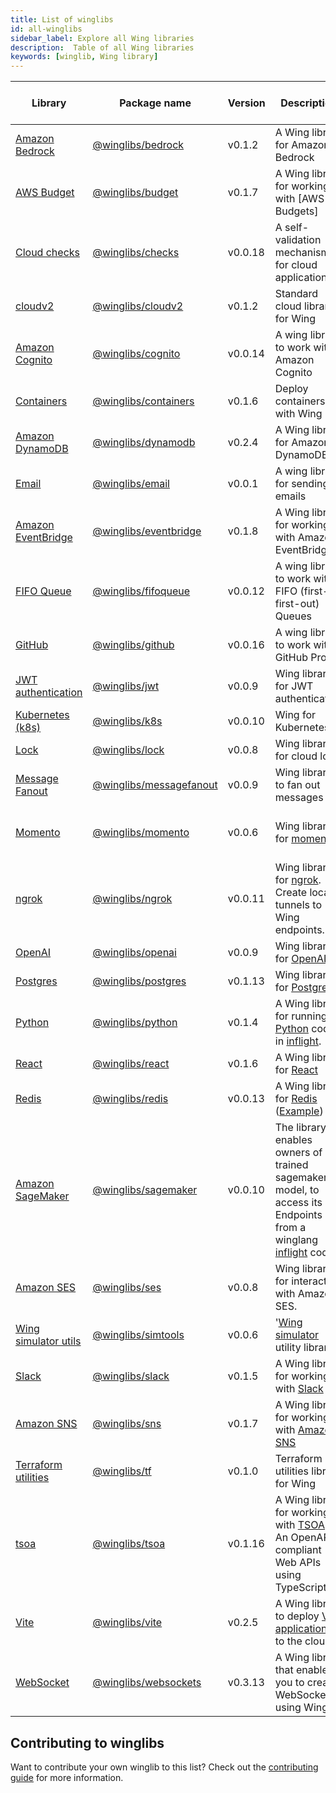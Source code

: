 ```yaml
---
title: List of winglibs
id: all-winglibs
sidebar_label: Explore all Wing libraries
description:  Table of all Wing libraries
keywords: [winglib, Wing library]
---
```


| Library  | Package name  | Version | Description  | Supported Wing platforms |
| -------- | ------- | ------- | ------- | ------- |
| [Amazon Bedrock](/docs/libraries/winglibs/bedrock) | [@winglibs/bedrock](/docs/libraries/winglibs/bedrock) |  v0.1.2 | A Wing library for Amazon Bedrock  | [sim](/docs/platforms/sim), [tf-aws](/docs/platforms/AWS/tf-aws) |
| [AWS Budget](/docs/libraries/winglibs/budget) | [@winglibs/budget](/docs/libraries/winglibs/budget) |  v0.1.7 | A Wing library for working with [AWS Budgets]  | [sim](/docs/platforms/sim), [tf-aws](/docs/platforms/AWS/tf-aws) |
| [Cloud checks](/docs/libraries/winglibs/checks) | [@winglibs/checks](/docs/libraries/winglibs/checks) |  v0.0.18 | A self-validation mechanism for cloud applications  | [*](/docs/platforms/platforms) |
| [cloudv2](/docs/libraries/winglibs/cloudv2) | [@winglibs/cloudv2](/docs/libraries/winglibs/cloudv2) |  v0.1.2 | Standard cloud library for Wing  | [sim](/docs/platforms/sim), [tf-aws](/docs/platforms/AWS/tf-aws) |
| [Amazon Cognito](/docs/libraries/winglibs/cognito) | [@winglibs/cognito](/docs/libraries/winglibs/cognito) |  v0.0.14 | A wing library to work with Amazon Cognito  | [sim](/docs/platforms/sim), [tf-aws](/docs/platforms/AWS/tf-aws) |
| [Containers](/docs/libraries/winglibs/containers) | [@winglibs/containers](/docs/libraries/winglibs/containers) |  v0.1.6 | Deploy containers with Wing  | [sim](/docs/platforms/sim), [tf-aws](/docs/platforms/AWS/tf-aws) |
| [Amazon DynamoDB](/docs/libraries/winglibs/dynamodb) | [@winglibs/dynamodb](/docs/libraries/winglibs/dynamodb) |  v0.2.4 | A Wing library for Amazon DynamoDB  | [sim](/docs/platforms/sim), [tf-aws](/docs/platforms/AWS/tf-aws) |
| [Email](/docs/libraries/winglibs/email) | [@winglibs/email](/docs/libraries/winglibs/email) |  v0.0.1 | A wing library for sending emails  | [sim](/docs/platforms/sim), [tf-aws](/docs/platforms/AWS/tf-aws) |
| [Amazon EventBridge](/docs/libraries/winglibs/eventbridge) | [@winglibs/eventbridge](/docs/libraries/winglibs/eventbridge) |  v0.1.8 | A Wing library for working with Amazon EventBridge  | [sim](/docs/platforms/sim), [tf-aws](/docs/platforms/AWS/tf-aws), [awscdk](/docs/platforms/AWS/awscdk) |
| [FIFO Queue](/docs/libraries/winglibs/fifoqueue) | [@winglibs/fifoqueue](/docs/libraries/winglibs/fifoqueue) |  v0.0.12 | A wing library to work with FIFO (first-in first-out) Queues  | [sim](/docs/platforms/sim), [tf-aws](/docs/platforms/AWS/tf-aws) |
| [GitHub](/docs/libraries/winglibs/github) | [@winglibs/github](/docs/libraries/winglibs/github) |  v0.0.16 | A wing library to work with GitHub Probot  | [*](/docs/platforms/platforms) |
| [JWT authentication](/docs/libraries/winglibs/jwt) | [@winglibs/jwt](/docs/libraries/winglibs/jwt) |  v0.0.9 | Wing library for JWT authentication  | [*](/docs/platforms/platforms) |
| [Kubernetes (k8s)](/docs/libraries/winglibs/k8s) | [@winglibs/k8s](/docs/libraries/winglibs/k8s) |  v0.0.10 | Wing for Kubernetes  | k8s |
| [Lock](/docs/libraries/winglibs/lock) | [@winglibs/lock](/docs/libraries/winglibs/lock) |  v0.0.8 | Wing library for cloud lock  | [*](/docs/platforms/platforms) |
| [Message Fanout](/docs/libraries/winglibs/messagefanout) | [@winglibs/messagefanout](/docs/libraries/winglibs/messagefanout) |  v0.0.9 | Wing library to fan out messages  | [sim](/docs/platforms/sim), [tf-aws](/docs/platforms/AWS/tf-aws) |
| [Momento](/docs/libraries/winglibs/momento) | [@winglibs/momento](/docs/libraries/winglibs/momento) |  v0.0.6 | Wing library for [momento](https://www.gomomento.com/)  | [sim](/docs/platforms/sim), [tf-aws](/docs/platforms/AWS/tf-aws), [tf-gcp](/docs/platforms/google-cloud/tf-gcp), [tf-azure](/docs/platforms/microsoft-azure/tf-azure) |
| [ngrok](/docs/libraries/winglibs/ngrok) | [@winglibs/ngrok](/docs/libraries/winglibs/ngrok) |  v0.0.11 | Wing library for [ngrok](https://ngrok.com/). Create local tunnels to Wing endpoints.  | [*](/docs/platforms/platforms) |
| [OpenAI](/docs/libraries/winglibs/openai) | [@winglibs/openai](/docs/libraries/winglibs/openai) |  v0.0.9 | Wing library for [OpenAI](https://openai.com/)  | [*](/docs/platforms/platforms) |
| [Postgres](/docs/libraries/winglibs/postgres) | [@winglibs/postgres](/docs/libraries/winglibs/postgres) |  v0.1.13 | Wing library for [Postgres](https://www.postgresql.org/)  | [sim](/docs/platforms/sim), [tf-aws](/docs/platforms/AWS/tf-aws) |
| [Python](/docs/libraries/winglibs/python) | [@winglibs/python](/docs/libraries/winglibs/python) |  v0.1.4 | A Wing library for running [Python](https://www.python.org/) code in [inflight](https://www.winglang.io/docs/concepts/inflights#inflight-code).  | [sim](/docs/platforms/sim), [tf-aws](/docs/platforms/AWS/tf-aws) |
| [React](/docs/libraries/winglibs/react) | [@winglibs/react](/docs/libraries/winglibs/react) |  v0.1.6 | A Wing library for [React](https://react.dev/)  | [sim](/docs/platforms/sim), [tf-aws](/docs/platforms/AWS/tf-aws) |
| [Redis](/docs/libraries/winglibs/redis) | [@winglibs/redis](/docs/libraries/winglibs/redis) |  v0.0.13 | A Wing library for [Redis](https://redis.io/) ([Example](https://www.winglang.io/docs/examples/redis)) | [sim](/docs/platforms/sim) |
| [Amazon SageMaker](/docs/libraries/winglibs/sagemaker) | [@winglibs/sagemaker](/docs/libraries/winglibs/sagemaker) |  v0.0.10 | The library enables owners of a trained sagemaker model, to access its Endpoints from a winglang [inflight](https://www.winglang.io/docs/concepts/inflights#inflight-code) code.  | [sim](/docs/platforms/sim), [tf-aws](/docs/platforms/AWS/tf-aws) |
| [Amazon SES](/docs/libraries/winglibs/ses) | [@winglibs/ses](/docs/libraries/winglibs/ses) |  v0.0.8 | Wing library for interacting with Amazon SES.  | [sim](/docs/platforms/sim), [tf-aws](/docs/platforms/AWS/tf-aws) |
| [Wing simulator utils](/docs/libraries/winglibs/simtools) | [@winglibs/simtools](/docs/libraries/winglibs/simtools) |  v0.0.6 | '[Wing simulator](https://www.winglang.io/docs/platforms/sim) utility library'  | [sim](/docs/platforms/sim) |
| [Slack](/docs/libraries/winglibs/slack) | [@winglibs/slack](/docs/libraries/winglibs/slack) |  v0.1.5 | A Wing library for working with [Slack](https://slack.com/)  | [sim](/docs/platforms/sim), [tf-aws](/docs/platforms/AWS/tf-aws) |
| [Amazon SNS](/docs/libraries/winglibs/sns) | [@winglibs/sns](/docs/libraries/winglibs/sns) |  v0.1.7 | A Wing library for working with [Amazon SNS](https://aws.amazon.com/sns/)  | [tf-aws](/docs/platforms/AWS/tf-aws), [awscdk](/docs/platforms/AWS/awscdk), [sim](/docs/platforms/sim) |
| [Terraform utilities](/docs/libraries/winglibs/tf) | [@winglibs/tf](/docs/libraries/winglibs/tf) |  v0.1.0 | Terraform utilities library for Wing  | [sim](/docs/platforms/sim), [tf-aws](/docs/platforms/AWS/tf-aws) |
| [tsoa](/docs/libraries/winglibs/tsoa) | [@winglibs/tsoa](/docs/libraries/winglibs/tsoa) |  v0.1.16 | A Wing library for working with [TSOA](https://tsoa-community.github.io/docs/) - An OpenAPI-compliant Web APIs using TypeScript.  | [sim](/docs/platforms/sim) |
| [Vite](/docs/libraries/winglibs/vite) | [@winglibs/vite](/docs/libraries/winglibs/vite) |  v0.2.5 | A Wing library to deploy [Vite applications](https://vitejs.dev/) to the cloud.  | [sim](/docs/platforms/sim), [tf-aws](/docs/platforms/AWS/tf-aws) |
| [WebSocket](/docs/libraries/winglibs/websockets) | [@winglibs/websockets](/docs/libraries/winglibs/websockets) |  v0.3.13 | A Wing library that enables you to create WebSockets using Wing.  | [sim](/docs/platforms/sim), [tf-aws](/docs/platforms/AWS/tf-aws), [awscdk](/docs/platforms/AWS/awscdk) |

## Contributing to winglibs

  Want to contribute your own winglib to this list? Check out the [contributing guide](https://github.com/winglang/winglibs?tab=readme-ov-file#how-do-i-add-a-new-library) for more information.

  